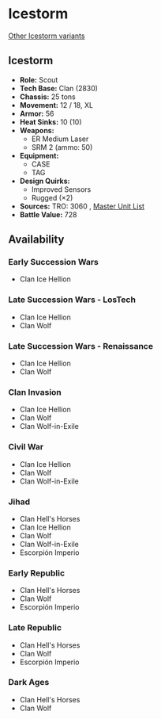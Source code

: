 # Icestorm 

[Other Icestorm variants](../icestorm.md) 

## Icestorm 

- **Role:** Scout 
- **Tech Base:** Clan (2830) 
- **Chassis:** 25 tons 
- **Movement:** 12 / 18, XL 
- **Armor:** 56 
- **Heat Sinks:** 10 (10) 
- **Weapons:** 
  - ER Medium Laser 
  - SRM 2 (ammo: 50) 
- **Equipment:** 
  - CASE 
  - TAG 
- **Design Quirks:** 
  - Improved Sensors 
  - Rugged (×2) 
- **Sources:** TRO: 3060 , [Master Unit List](http://masterunitlist.info/Unit/Details/1602) 
- **Battle Value:** 728 

## Availability 

### Early Succession Wars 

- Clan Ice Hellion 

### Late Succession Wars - LosTech 

- Clan Ice Hellion 
- Clan Wolf 

### Late Succession Wars - Renaissance 

- Clan Ice Hellion 
- Clan Wolf 

### Clan Invasion 

- Clan Ice Hellion 
- Clan Wolf 
- Clan Wolf-in-Exile 

### Civil War 

- Clan Ice Hellion 
- Clan Wolf 
- Clan Wolf-in-Exile 

### Jihad 

- Clan Hell's Horses 
- Clan Ice Hellion 
- Clan Wolf 
- Clan Wolf-in-Exile 
- Escorpión Imperio 

### Early Republic 

- Clan Hell's Horses 
- Clan Wolf 
- Escorpión Imperio 

### Late Republic 

- Clan Hell's Horses 
- Clan Wolf 
- Escorpión Imperio 

### Dark Ages 

- Clan Hell's Horses 
- Clan Wolf 

